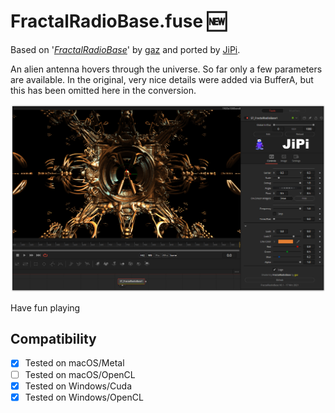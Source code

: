 # FractalRadioBase.fuse :new:

Based on '_[FractalRadioBase](https://www.shadertoy.com/view/WlcczS)_' by [gaz](https://www.shadertoy.com/user/Kali) and ported by [JiPi](../Site/Profiles/JiPi.md).

An alien antenna hovers through the universe. So far only a few parameters are available.
In the original, very nice details were added via BufferA, but this has been omitted here in the conversion.

[![FractalRadioBase](FractalRadioBase.png)](FractalRadioBase.fuse)



Have fun playing

## Compatibility
- [x] Tested on macOS/Metal
- [ ] Tested on macOS/OpenCL
- [x] Tested on Windows/Cuda
- [x] Tested on Windows/OpenCL
